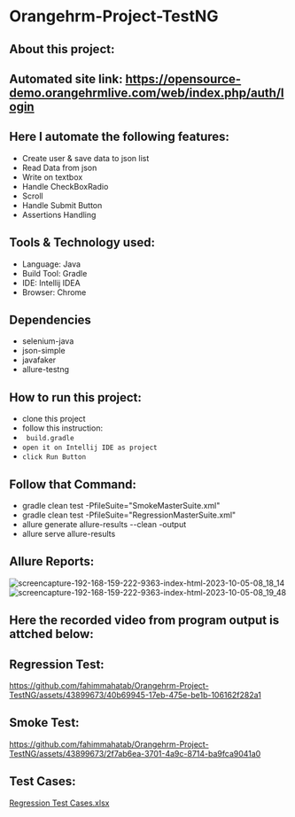 # Orangehrm-Project-TestNG
## About this project:
## Automated site link: https://opensource-demo.orangehrmlive.com/web/index.php/auth/login
## Here I automate the following features:
- Create user & save data to json list
- Read Data from json
- Write on textbox
- Handle CheckBoxRadio
- Scroll
- Handle Submit Button
- Assertions Handling

## Tools & Technology used:
- Language: Java
- Build Tool: Gradle
- IDE: Intellij IDEA
- Browser: Chrome
 
 ## Dependencies
- selenium-java
- json-simple
- javafaker
- allure-testng

## How to run this project:
- clone this project
- follow this instruction:
- ```  build.gradle ```
- ``` open it on Intellij IDE as project ```
- ``` click Run Button ```
  
## Follow that Command:
- gradle clean test -PfileSuite="SmokeMasterSuite.xml"
- gradle clean test -PfileSuite="RegressionMasterSuite.xml"
- allure generate allure-results --clean -output
- allure serve allure-results 
  
## Allure Reports:
![screencapture-192-168-159-222-9363-index-html-2023-10-05-08_18_14](https://github.com/fahimmahatab/Orangehrm-Project-TestNG/assets/43899673/e979f853-90b7-4aca-937f-6037c3390d2a)
![screencapture-192-168-159-222-9363-index-html-2023-10-05-08_19_48](https://github.com/fahimmahatab/Orangehrm-Project-TestNG/assets/43899673/ff6cc035-4993-4cec-9f72-0de98047b397)

## Here the recorded video from program output is attched below:
## Regression Test:
https://github.com/fahimmahatab/Orangehrm-Project-TestNG/assets/43899673/40b69945-17eb-475e-be1b-106162f282a1

## Smoke Test:
https://github.com/fahimmahatab/Orangehrm-Project-TestNG/assets/43899673/2f7ab6ea-3701-4a9c-8714-ba9fca9041a0

## Test Cases:
[Regression Test Cases.xlsx](https://github.com/fahimmahatab/Orangehrm-Project-TestNG/files/12812459/Regression.Test.Cases.xlsx)



